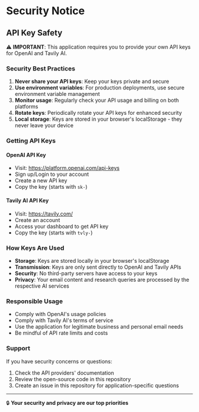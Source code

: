 # Security Notice

## API Key Safety

⚠️ **IMPORTANT**: This application requires you to provide your own API keys for OpenAI and Tavily AI.

### Security Best Practices

1. **Never share your API keys**: Keep your keys private and secure
2. **Use environment variables**: For production deployments, use secure environment variable management
3. **Monitor usage**: Regularly check your API usage and billing on both platforms
4. **Rotate keys**: Periodically rotate your API keys for enhanced security
5. **Local storage**: Keys are stored in your browser's localStorage - they never leave your device

### Getting API Keys

#### OpenAI API Key
- Visit: https://platform.openai.com/api-keys
- Sign up/Login to your account
- Create a new API key
- Copy the key (starts with `sk-`)

#### Tavily AI API Key
- Visit: https://tavily.com/
- Create an account
- Access your dashboard to get API key
- Copy the key (starts with `tvly-`)

### How Keys Are Used

- **Storage**: Keys are stored locally in your browser's localStorage
- **Transmission**: Keys are only sent directly to OpenAI and Tavily APIs
- **Security**: No third-party servers have access to your keys
- **Privacy**: Your email content and research queries are processed by the respective AI services

### Responsible Usage

- Comply with OpenAI's usage policies
- Comply with Tavily AI's terms of service
- Use the application for legitimate business and personal email needs
- Be mindful of API rate limits and costs

### Support

If you have security concerns or questions:
1. Check the API providers' documentation
2. Review the open-source code in this repository
3. Create an issue in this repository for application-specific questions

---

🔒 **Your security and privacy are our top priorities**
